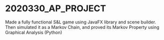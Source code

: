 # 2020330_AP_PROJECT
Made a fully functional S&amp;L game using JavaFX library and scene builder.
Then simulated it as a Markov Chain, and proved its Markov Property using Graphical Analysis (Python)
